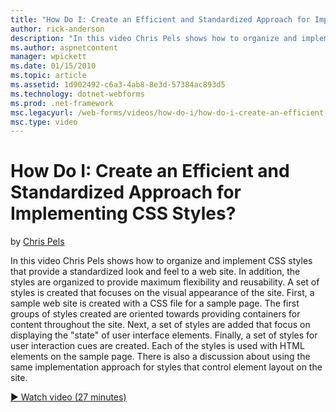 ```yaml
---
title: "How Do I: Create an Efficient and Standardized Approach for Implementing CSS Styles? | Microsoft Docs"
author: rick-anderson
description: "In this video Chris Pels shows how to organize and implement CSS styles that provide a standardized look and feel to a web site. In addition, the styles are..."
ms.author: aspnetcontent
manager: wpickett
ms.date: 01/15/2010
ms.topic: article
ms.assetid: 1d902492-c6a3-4ab8-8e3d-57384ac893d5
ms.technology: dotnet-webforms
ms.prod: .net-framework
msc.legacyurl: /web-forms/videos/how-do-i/how-do-i-create-an-efficient-and-standardized-approach-for-implementing-css-styles
msc.type: video
---
```

How Do I: Create an Efficient and Standardized Approach for Implementing CSS Styles?
====================
by [Chris Pels](https://twitter.com/chrispels)

In this video Chris Pels shows how to organize and implement CSS styles that provide a standardized look and feel to a web site. In addition, the styles are organized to provide maximum flexibility and reusability. A set of styles is created that focuses on the visual appearance of the site. First, a sample web site is created with a CSS file for a sample page. The first groups of styles created are oriented towards providing containers for content throughout the site. Next, a set of styles are added that focus on displaying the "state" of user interface elements. Finally, a set of styles for user interaction cues are created. Each of the styles is used with HTML elements on the sample page. There is also a discussion about using the same implementation approach for styles that control element layout on the site.

[&#9654; Watch video (27 minutes)](https://channel9.msdn.com/Blogs/ASP-NET-Site-Videos/how-do-i-create-an-efficient-and-standardized-approach-for-implementing-css-styles)